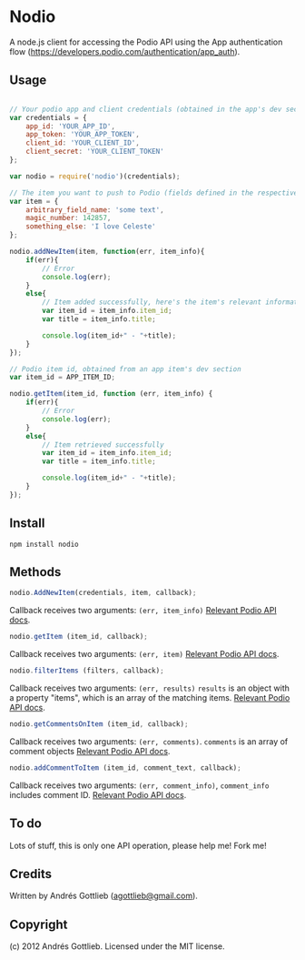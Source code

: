 Nodio
======

A node.js client for accessing the Podio API using the App authentication flow (https://developers.podio.com/authentication/app_auth).

Usage
-----

``` js

// Your podio app and client credentials (obtained in the app's dev section and in https://developers.podio.com/api-key, respectively)
var credentials = {
    app_id: 'YOUR_APP_ID',
    app_token: 'YOUR_APP_TOKEN',
    client_id: 'YOUR_CLIENT_ID',
    client_secret: 'YOUR_CLIENT_TOKEN'
};

var nodio = require('nodio')(credentials);

// The item you want to push to Podio (fields defined in the respective app)
var item = {
    arbitrary_field_name: 'some text',
    magic_number: 142857,
    something_else: 'I love Celeste'
};

nodio.addNewItem(item, function(err, item_info){
    if(err){
        // Error
        console.log(err);
    }
    else{
        // Item added successfully, here's the item's relevant information
        var item_id = item_info.item_id;
        var title = item_info.title;

        console.log(item_id+" - "+title);
    }
});

// Podio item id, obtained from an app item's dev section
var item_id = APP_ITEM_ID;

nodio.getItem(item_id, function (err, item_info) {
    if(err){
        // Error
        console.log(err);
    }
    else{
        // Item retrieved successfully
        var item_id = item_info.item_id;
        var title = item_info.title;

        console.log(item_id+" - "+title);
    }
});


```

Install
-----

```
npm install nodio
```

Methods
-------

``` js
nodio.AddNewItem(credentials, item, callback);
```
Callback receives two arguments: `(err, item_info)`
[Relevant Podio API docs](https://developers.podio.com/doc/items/add-new-item-22362).

```js
nodio.getItem (item_id, callback);
```
Callback receives two arguments: `(err, item)`
[Relevant Podio API docs](https://developers.podio.com/doc/items/get-item-22360).

```js
nodio.filterItems (filters, callback);
```
Callback receives two arguments: `(err, results)`
`results` is an object with a property "items", which is an array of the matching items.
[Relevant Podio API docs](https://developers.podio.com/doc/items/filter-items-4496747).

```js
nodio.getCommentsOnItem (item_id, callback);
```
Callback receives two arguments: `(err, comments)`.
`comments` is an array of comment objects
[Relevant Podio API docs](https://developers.podio.com/doc/comments/get-comments-on-object-22371).


```js
nodio.addCommentToItem (item_id, comment_text, callback);
```
Callback receives two arguments: `(err, comment_info)`, `comment_info` includes comment ID.
[Relevant Podio API docs](https://developers.podio.com/doc/comments/add-comment-to-object-22340).


To do
-----

Lots of stuff, this is only one API operation, please help me! Fork me!

Credits
-------

Written by Andrés Gottlieb (agottlieb@gmail.com).

Copyright
---------

(c) 2012 Andrés Gottlieb. Licensed under the MIT license.